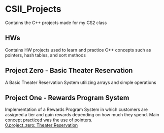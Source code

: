 # CSII_Projects
Contains the C++ projects made for my CS2 class   
## HWs   
Contains HW projects used to learn and practice C++ concepts such as pointers, hash tables, and sort methods   
## Project Zero - Basic Theater Reservation   
A Basic Theater Reservation System utilizing arrays and simple operations   
## Project One - Rewards Program System   
Implementation of a Rewards Program System in which customers are assigned a tier and gain rewards depending on how much they spend. Main concept practiced was the use of pointers.   
[0.project_zero: Theater Reservation]()   